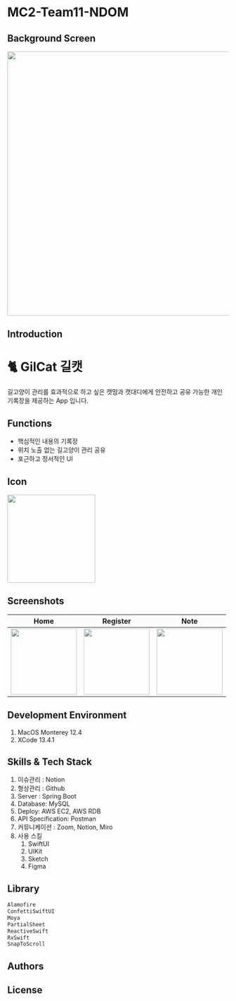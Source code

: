 # MC2-Team11-NDOM

## Background Screen
<img width="600" src="https://user-images.githubusercontent.com/72330884/174948786-68fe428c-18a5-4e18-94bb-e64051ee47b4.png">

## Introduction
# 🐈 GilCat 길캣

길고양이 관리를 효과적으로 하고 싶은 캣맘과 캣대디에게 
안전하고 공유 가능한 개인 기록장을 제공하는 App 입니다.

## Functions
- 핵심적인 내용의 기록장
- 위치 노출 없는 길고양이 관리 공유
- 포근하고 정서적인 UI


## Icon
<img width="200" src="https://user-images.githubusercontent.com/72330884/174949381-93e35de3-5487-4491-a5e7-d6c540865bc6.png">

## Screenshots
|Home|Register|Note|
|---|---|---|
|<img width="150" src="사진URL">|<img width="150" src="사진URL">|<img width="150" src="사진URL">|

## Development Environment
1. MacOS Monterey 12.4
2. XCode 13.4.1

## Skills & Tech Stack
1. 이슈관리 : Notion
2. 형상관리 : Github
3. Server : Spring Boot
4. Database: MySQL
5. Deploy: AWS EC2, AWS RDB
6. API Specification: Postman
7. 커뮤니케이션 : Zoom, Notion, Miro
8. 사용 스킬
    1. SwiftUI
    2. UIKit
    3. Sketch
    4. Figma

## Library
```swift
Alamofire
ConfettiSwiftUI
Moya
PartialSheet
ReactiveSwift
RxSwift
SnapToScroll
```

## Authors

## License
